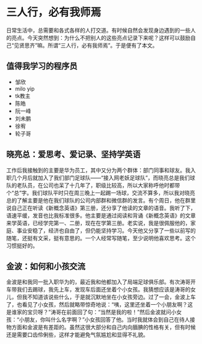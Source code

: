 # 三人行，必有我师焉

日常生活中，总需要和各式各样的人打交道。有时候自然会发现身边遇到的一些人的亮点。今天突然想到：为什么不把别人的这些亮点记录下来呢？这样可以鼓励自己“见贤思齐”嘛。所谓“三人行，必有我师焉”。于是便有了本文。

## 值得我学习的程序员
- 邹欣
- milo yip
- tk教主
- 陈皓
- 阮一峰
- 刘未鹏
- 徐宥
- 轮子哥

## 晓亮总：爱思考、爱记录、坚持学英语

工作后我接触到的主要是华为员工，其中又分为两个群体：部门同事和球友。我入职几个月后就加入了我们部门足球队——“接入网老妖足球队”，而晓亮总是我们球队的老队员，在公司也呆了十几年了，职级比较高，所以大家称呼他时都带个“总”字。我们球队平时只在周三晚上一起踢一场球，交流不算多，所以我对晓亮总的了解主要是他在我们球队的公司内部群和微信群的发言。有个周日，他在群里说自己正在听读《新概念英语》第三册，还分享了他读的文章的语音。我听了下，语速平缓，发音也比我标准很多。他主要是通过阅读和背诵《新概念英语》的文章来学英语，已经学完第一、二册，现在在学第三册。老实说，我是很佩服他的，家庭、事业安稳了，经济也自由了，但仍能坚持学习。今天他又分享了一些以前写的随笔，还挺有文采，挺有意思的。一个人经常写随笔，至少说明他喜欢思考。这个习惯挺好的。

## 金波：如何和小孩交流

金波是和我同一批入职华为的，最近我和他都加入了局端足球俱乐部。有次涛哥开车带我们去踢球，我先上车，发现车后面还坐着个小女孩。我猜想应该是涛哥的女儿，但我不知道该说些什么，于是就沉默地坐在小女孩旁边。过了一会，金波上车了，也看见了小女孩，然后就略带惊奇地说：“咦，这里还坐着一个小朋友啊？这是谁家的宝贝呀？”涛哥在前面回了句：“当然是我的啦！”然后金波就问小女孩：“小朋友，你叫什么名字啊？”小女孩回答了他。当时我就体会到自己在待人接物方面和金波是有差距的。虽然这很大部分和自己内向腼腆的性格有关，但有时候还是需要口齿伶俐些，这样才能避免气氛尴尬和显得不礼貌。
